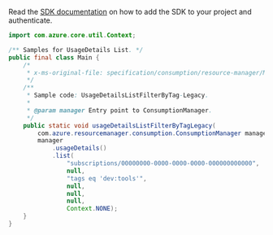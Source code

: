 Read the [SDK documentation](https://github.com/Azure/azure-sdk-for-java/blob/azure-resourcemanager-consumption_1.0.0-beta.3/sdk/consumption/azure-resourcemanager-consumption/README.md) on how to add the SDK to your project and authenticate.

```java
import com.azure.core.util.Context;

/** Samples for UsageDetails List. */
public final class Main {
    /*
     * x-ms-original-file: specification/consumption/resource-manager/Microsoft.Consumption/stable/2021-10-01/examples/UsageDetailsListFilterByTag.json
     */
    /**
     * Sample code: UsageDetailsListFilterByTag-Legacy.
     *
     * @param manager Entry point to ConsumptionManager.
     */
    public static void usageDetailsListFilterByTagLegacy(
        com.azure.resourcemanager.consumption.ConsumptionManager manager) {
        manager
            .usageDetails()
            .list(
                "subscriptions/00000000-0000-0000-0000-000000000000",
                null,
                "tags eq 'dev:tools'",
                null,
                null,
                null,
                Context.NONE);
    }
}
```
